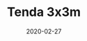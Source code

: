 ---
template: SingleTent
title: Tenda 3x3m
status: Featured / Published
date: '2020-02-27'
featuredImage: https://brincadeira.co/products/list_tenda.png
price: R$200,00
excerpt: >-
  Diversão em dobro com o Tombo Legal!  

  Teste sua pontaria e derrube uma pessoa na piscina de bolinhas, ou seja corajoso para sentar na cadeirinha e ser derrubado.   

  Brinquedo automático com sirene de queda e plataforma lateral.


  **Recomendação:** usuário de até 70kg.
categories:
  - category: 3x3m
meta:
  description: Teste sua pontaria e derrube uma pessoa na piscina de bolinhas, ou seja corajoso para sentar na cadeirinha e ser derrubado.
  noindex: false
  title: Tenda 3x3m
---